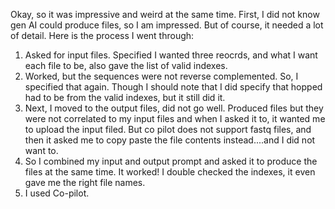 Okay, so it was impressive and weird at the same time. First, I did not know gen AI could produce files, so I am impressed. But of course, it needed a lot of detail. Here is the process I went through:
1. Asked for input files. Specified I wanted three reocrds, and what I want each file to be, also gave the list of valid indexes.
2. Worked, but the sequences were not reverse complemented. So, I specified that again. Though I should note that I did specify that hopped had to be from the valid indexes, but it still did it.
3. Next, I moved to the output files, did not go well. Produced files but they were not correlated to my input files and when I asked it to, it wanted me to upload the input filed. But co pilot does not support fastq files, and then it asked me to copy paste the file contents instead....and I did not want to.
4. So I combined my input and output prompt and asked it to produce the files at the same time. It worked! I double checked the indexes, it even gave me the right file names.
5. I used Co-pilot.